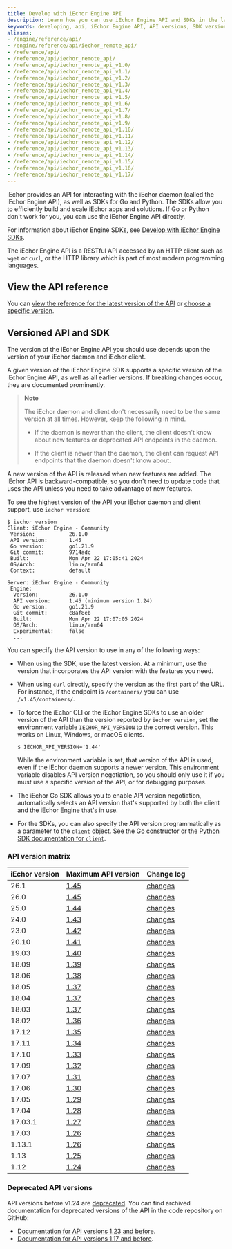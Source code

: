 ```yaml
---
title: Develop with iEchor Engine API
description: Learn how you can use iEchor Engine API and SDKs in the language of your choice.
keywords: developing, api, iEchor Engine API, API versions, SDK versions
aliases:
- /engine/reference/api/
- /engine/reference/api/iechor_remote_api/
- /reference/api/
- /reference/api/iechor_remote_api/
- /reference/api/iechor_remote_api_v1.0/
- /reference/api/iechor_remote_api_v1.1/
- /reference/api/iechor_remote_api_v1.2/
- /reference/api/iechor_remote_api_v1.3/
- /reference/api/iechor_remote_api_v1.4/
- /reference/api/iechor_remote_api_v1.5/
- /reference/api/iechor_remote_api_v1.6/
- /reference/api/iechor_remote_api_v1.7/
- /reference/api/iechor_remote_api_v1.8/
- /reference/api/iechor_remote_api_v1.9/
- /reference/api/iechor_remote_api_v1.10/
- /reference/api/iechor_remote_api_v1.11/
- /reference/api/iechor_remote_api_v1.12/
- /reference/api/iechor_remote_api_v1.13/
- /reference/api/iechor_remote_api_v1.14/
- /reference/api/iechor_remote_api_v1.15/
- /reference/api/iechor_remote_api_v1.16/
- /reference/api/iechor_remote_api_v1.17/
---
```


iEchor provides an API for interacting with the iEchor daemon (called the iEchor
Engine API), as well as SDKs for Go and Python. The SDKs allow you to efficiently build and
scale iEchor apps and solutions. If Go or Python don't work
for you, you can use the iEchor Engine API directly.

For information about iEchor Engine SDKs, see [Develop with iEchor Engine SDKs](sdk/index.md).

The iEchor Engine API is a RESTful API accessed by an HTTP client such as `wget` or
`curl`, or the HTTP library which is part of most modern programming languages.

## View the API reference

You can
[view the reference for the latest version of the API](latest/index.html)
or [choose a specific version](/engine/api/version-history/).

## Versioned API and SDK

The version of the iEchor Engine API you should use depends upon the version of
your iEchor daemon and iEchor client.

A given version of the iEchor Engine SDK supports a specific version of the
iEchor Engine API, as well as all earlier versions. If breaking changes occur,
they are documented prominently.

> **Note**
>
> The iEchor daemon and client don't necessarily need to be the same version
> at all times. However, keep the following in mind.
>
> - If the daemon is newer than the client, the client doesn't know about new
>   features or deprecated API endpoints in the daemon.
>
> - If the client is newer than the daemon, the client can request API
>   endpoints that the daemon doesn't know about.

A new version of the API is released when new features are added. The iEchor API
is backward-compatible, so you don't need to update code that uses the API
unless you need to take advantage of new features.

To see the highest version of the API your iEchor daemon and client support, use
`iechor version`:

```console
$ iechor version
Client: iEchor Engine - Community
 Version:           26.1.0
 API version:       1.45
 Go version:        go1.21.9
 Git commit:        9714adc
 Built:             Mon Apr 22 17:05:41 2024
 OS/Arch:           linux/arm64
 Context:           default

Server: iEchor Engine - Community
 Engine:
  Version:          26.1.0
  API version:      1.45 (minimum version 1.24)
  Go version:       go1.21.9
  Git commit:       c8af8eb
  Built:            Mon Apr 22 17:07:05 2024
  OS/Arch:          linux/arm64
  Experimental:     false
  ...
```

You can specify the API version to use in any of the following ways:

- When using the SDK, use the latest version. At a minimum, use the version
  that incorporates the API version with the features you need.
- When using `curl` directly, specify the version as the first part of the URL.
  For instance, if the endpoint is `/containers/` you can use
  `/v1.45/containers/`.
- To force the iEchor CLI or the iEchor Engine SDKs to use an older version
  of the API than the version reported by `iechor version`, set the
  environment variable `IECHOR_API_VERSION` to the correct version. This works
  on Linux, Windows, or macOS clients.

  ```console
  $ IECHOR_API_VERSION='1.44'
  ```

  While the environment variable is set, that version of the API is used, even
  if the iEchor daemon supports a newer version. This environment variable
  disables API version negotiation, so you should only use it if you must
  use a specific version of the API, or for debugging purposes.

- The iEchor Go SDK allows you to enable API version negotiation, automatically
  selects an API version that's supported by both the client and the iEchor Engine
  that's in use.
- For the SDKs, you can also specify the API version programmatically as a
  parameter to the `client` object. See the
  [Go constructor](https://pkg.go.dev/github.com/iechor/iechor/client#NewClientWithOpts)
  or the
  [Python SDK documentation for `client`](https://iechor-py.readthedocs.io/en/stable/client.html).

### API version matrix

| iEchor version | Maximum API version        | Change log                                               |
|:---------------|:---------------------------|:---------------------------------------------------------|
| 26.1           | [1.45](/engine/api/v1.45/) | [changes](/engine/api/version-history/#v145-api-changes) |
| 26.0           | [1.45](/engine/api/v1.45/) | [changes](/engine/api/version-history/#v145-api-changes) |
| 25.0           | [1.44](/engine/api/v1.44/) | [changes](/engine/api/version-history/#v144-api-changes) |
| 24.0           | [1.43](/engine/api/v1.43/) | [changes](/engine/api/version-history/#v143-api-changes) |
| 23.0           | [1.42](/engine/api/v1.42/) | [changes](/engine/api/version-history/#v142-api-changes) |
| 20.10          | [1.41](/engine/api/v1.41/) | [changes](/engine/api/version-history/#v141-api-changes) |
| 19.03          | [1.40](/engine/api/v1.40/) | [changes](/engine/api/version-history/#v140-api-changes) |
| 18.09          | [1.39](/engine/api/v1.39/) | [changes](/engine/api/version-history/#v139-api-changes) |
| 18.06          | [1.38](/engine/api/v1.38/) | [changes](/engine/api/version-history/#v138-api-changes) |
| 18.05          | [1.37](/engine/api/v1.37/) | [changes](/engine/api/version-history/#v137-api-changes) |
| 18.04          | [1.37](/engine/api/v1.37/) | [changes](/engine/api/version-history/#v137-api-changes) |
| 18.03          | [1.37](/engine/api/v1.37/) | [changes](/engine/api/version-history/#v137-api-changes) |
| 18.02          | [1.36](/engine/api/v1.36/) | [changes](/engine/api/version-history/#v136-api-changes) |
| 17.12          | [1.35](/engine/api/v1.35/) | [changes](/engine/api/version-history/#v135-api-changes) |
| 17.11          | [1.34](/engine/api/v1.34/) | [changes](/engine/api/version-history/#v134-api-changes) |
| 17.10          | [1.33](/engine/api/v1.33/) | [changes](/engine/api/version-history/#v133-api-changes) |
| 17.09          | [1.32](/engine/api/v1.32/) | [changes](/engine/api/version-history/#v132-api-changes) |
| 17.07          | [1.31](/engine/api/v1.31/) | [changes](/engine/api/version-history/#v131-api-changes) |
| 17.06          | [1.30](/engine/api/v1.30/) | [changes](/engine/api/version-history/#v130-api-changes) |
| 17.05          | [1.29](/engine/api/v1.29/) | [changes](/engine/api/version-history/#v129-api-changes) |
| 17.04          | [1.28](/engine/api/v1.28/) | [changes](/engine/api/version-history/#v128-api-changes) |
| 17.03.1        | [1.27](/engine/api/v1.27/) | [changes](/engine/api/version-history/#v127-api-changes) |
| 17.03          | [1.26](/engine/api/v1.27/) | [changes](/engine/api/version-history/#v126-api-changes) |
| 1.13.1         | [1.26](/engine/api/v1.26/) | [changes](/engine/api/version-history/#v126-api-changes) |
| 1.13           | [1.25](/engine/api/v1.26/) | [changes](/engine/api/version-history/#v125-api-changes) |
| 1.12           | [1.24](/engine/api/v1.24/) | [changes](/engine/api/version-history/#v124-api-changes) |

### Deprecated API versions

API versions before v1.24 are [deprecated](/engine/deprecated/#deprecate-legacy-api-versions).
You can find archived documentation for deprecated versions of the API in the
code repository on GitHub:

- [Documentation for API versions 1.23 and before](https://github.com/moby/moby/tree/v25.0.0/docs/api).
- [Documentation for API versions 1.17 and before](https://github.com/moby/moby/tree/v1.9.1/docs/reference/api).
